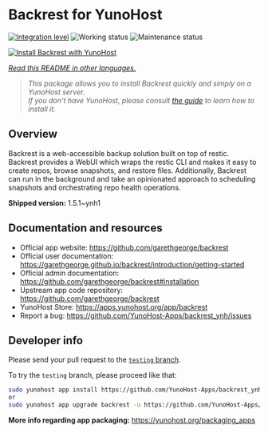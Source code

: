 <!--
N.B.: This README was automatically generated by <https://github.com/YunoHost/apps/tree/master/tools/readme_generator>
It shall NOT be edited by hand.
-->

# Backrest for YunoHost

[![Integration level](https://dash.yunohost.org/integration/backrest.svg)](https://ci-apps.yunohost.org/ci/apps/backrest/) ![Working status](https://ci-apps.yunohost.org/ci/badges/backrest.status.svg) ![Maintenance status](https://ci-apps.yunohost.org/ci/badges/backrest.maintain.svg)

[![Install Backrest with YunoHost](https://install-app.yunohost.org/install-with-yunohost.svg)](https://install-app.yunohost.org/?app=backrest)

*[Read this README in other languages.](./ALL_README.md)*

> *This package allows you to install Backrest quickly and simply on a YunoHost server.*  
> *If you don't have YunoHost, please consult [the guide](https://yunohost.org/install) to learn how to install it.*

## Overview

Backrest is a web-accessible backup solution built on top of restic. Backrest provides a WebUI which wraps the restic CLI and makes it easy to create repos, browse snapshots, and restore files. Additionally, Backrest can run in the background and take an opinionated approach to scheduling snapshots and orchestrating repo health operations.


**Shipped version:** 1.5.1~ynh1
## Documentation and resources

- Official app website: <https://github.com/garethgeorge/backrest>
- Official user documentation: <https://garethgeorge.github.io/backrest/introduction/getting-started>
- Official admin documentation: <https://github.com/garethgeorge/backrest#installation>
- Upstream app code repository: <https://github.com/garethgeorge/backrest>
- YunoHost Store: <https://apps.yunohost.org/app/backrest>
- Report a bug: <https://github.com/YunoHost-Apps/backrest_ynh/issues>

## Developer info

Please send your pull request to the [`testing` branch](https://github.com/YunoHost-Apps/backrest_ynh/tree/testing).

To try the `testing` branch, please proceed like that:

```bash
sudo yunohost app install https://github.com/YunoHost-Apps/backrest_ynh/tree/testing --debug
or
sudo yunohost app upgrade backrest -u https://github.com/YunoHost-Apps/backrest_ynh/tree/testing --debug
```

**More info regarding app packaging:** <https://yunohost.org/packaging_apps>
